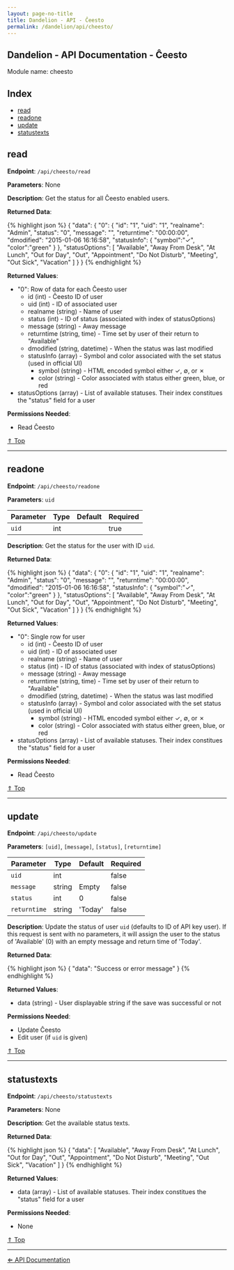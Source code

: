 ```yaml
---
layout: page-no-title
title: Dandelion - API - Ĉeesto
permalink: /dandelion/api/cheesto/
---
```


Dandelion - API Documentation - Ĉeesto
--------------------------------------

Module name: cheesto

Index
-----

- [read](#read)
- [readone](#readone)
- [update](#update)
- [statustexts](#statustexts)

read
----

**Endpoint**: `/api/cheesto/read`

**Parameters**: None

**Description**: Get the status for all Ĉeesto enabled users.

**Returned Data**:

{% highlight json %}
{
	"data": {
		"0": {
			"id": "1",
			"uid": "1",
			"realname": "Admin",
			"status": "0",
			"message": "",
			"returntime": "00:00:00",
			"dmodified": "2015-01-06 16:16:58",
			"statusInfo": {
				"symbol":"&#x2713;",
				"color":"green"
			}
		},
		"statusOptions": [
			"Available",
			"Away From Desk",
			"At Lunch",
			"Out for Day",
			"Out",
			"Appointment",
			"Do Not Disturb",
			"Meeting",
			"Out Sick",
			"Vacation"
		]
	}
}
{% endhighlight %}

**Returned Values**:

- "0": Row of data for each Ĉeesto user
	* id (int) - Ĉeesto ID of user
	* uid (int) - ID of associated user
	* realname (string) - Name of user
	* status (int) - ID of status (associated with index of statusOptions)
	* message (string) - Away message
	* returntime (string, time) - Time set by user of their return to "Available"
	* dmodified (string, datetime) - When the status was last modified
	* statusInfo (array) - Symbol and color associated with the set status (used in official UI)
		* symbol (string) - HTML encoded symbol either &#x2713;, &#8709;, or &#x2717;
		* color (string) - Color associated with status either green, blue, or red
- statusOptions (array) - List of available statuses. Their index constitues the "status" field for a user

**Permissions Needed**:

- Read Ĉeesto

[&#8657; Top](#index)

* * * * *

readone
-------

**Endpoint**: `/api/cheesto/readone`

**Parameters**: `uid`

| Parameter     | Type   | Default | Required |
|---------------|--------|---------|----------|
| `uid`         | int    |         | true     |

**Description**: Get the status for the user with ID `uid`.

**Returned Data**:

{% highlight json %}
{
	"data": {
		"0": {
			"id": "1",
			"uid": "1",
			"realname": "Admin",
			"status": "0",
			"message": "",
			"returntime": "00:00:00",
			"dmodified": "2015-01-06 16:16:58",
			"statusInfo": {
				"symbol":"&#x2713;",
				"color":"green"
			}
		},
		"statusOptions": [
			"Available",
			"Away From Desk",
			"At Lunch",
			"Out for Day",
			"Out",
			"Appointment",
			"Do Not Disturb",
			"Meeting",
			"Out Sick",
			"Vacation"
		]
	}
}
{% endhighlight %}

**Returned Values**:

- "0": Single row for user
	* id (int) - Ĉeesto ID of user
	* uid (int) - ID of associated user
	* realname (string) - Name of user
	* status (int) - ID of status (associated with index of statusOptions)
	* message (string) - Away message
	* returntime (string, time) - Time set by user of their return to "Available"
	* dmodified (string, datetime) - When the status was last modified
	* statusInfo (array) - Symbol and color associated with the set status (used in official UI)
		* symbol (string) - HTML encoded symbol either &#x2713;, &#8709;, or &#x2717;
		* color (string) - Color associated with status either green, blue, or red
- statusOptions (array) - List of available statuses. Their index constitues the "status" field for a user

**Permissions Needed**:

- Read Ĉeesto

[&#8657; Top](#index)

* * * * *

update
------

**Endpoint**: `/api/cheesto/update`

**Parameters**: `[uid]`, `[message]`, `[status]`, `[returntime]`

| Parameter     | Type   | Default | Required |
|---------------|--------|---------|----------|
| `uid`         | int    |         | false    |
| `message`     | string | Empty   | false    |
| `status`      | int    | 0       | false    |
| `returntime`  | string | 'Today' | false	  |

**Description**: Update the status of user `uid` (defaults to ID of API key user). If this request is sent with no parameters, it will assign the user to the status of 'Available' (0) with an empty message and return time of 'Today'.

**Returned Data**:

{% highlight json %}
{
	"data": "Success or error message"
}
{% endhighlight %}

**Returned Values**:

- data (string) - User displayable string if the save was successful or not

**Permissions Needed**:

- Update Ĉeesto
- Edit user (if `uid` is given)

[&#8657; Top](#index)

* * * * *

statustexts
-----------

**Endpoint**: `/api/cheesto/statustexts`

**Parameters**: None

**Description**: Get the available status texts.

**Returned Data**:

{% highlight json %}
{
	"data": [
		"Available",
		"Away From Desk",
		"At Lunch",
		"Out for Day",
		"Out",
		"Appointment",
		"Do Not Disturb",
		"Meeting",
		"Out Sick",
		"Vacation"
	]
}
{% endhighlight %}

**Returned Values**:

- data (array) - List of available statuses. Their index constitues the "status" field for a user

**Permissions Needed**:

- None

[&#8657; Top](#index)

* * * * *

[&#8656; API Documentation](/dandelion/api)
